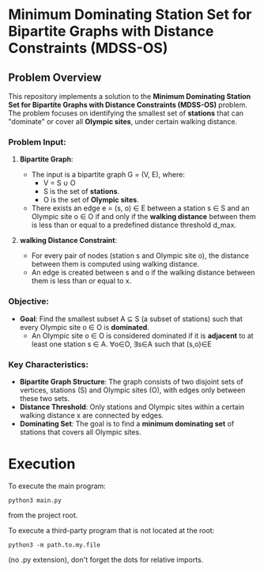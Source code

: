 # Minimum Dominating Station Set for Bipartite Graphs with Distance Constraints (MDSS-OS)

## Problem Overview

This repository implements a solution to the **Minimum Dominating Station Set for Bipartite Graphs with Distance Constraints (MDSS-OS)** problem. The problem focuses on identifying the smallest set of **stations** that can "dominate" or cover all **Olympic sites**, under certain walking distance.

### Problem Input:

1. **Bipartite Graph**: 
   - The input is a bipartite graph G = (V, E), where:
     - V = S ∪ O
     - S is the set of **stations**.
     - O is the set of **Olympic sites**.
   - There exists an edge e = (s, o) ∈ E between a station s ∈ S and an Olympic site o ∈ O if and only if the **walking distance** between them is less than or equal to a predefined distance threshold d_max.

2. **walking Distance Constraint**:
   - For every pair of nodes (station s and Olympic site o), the distance between them is computed using walking distance.
   - An edge is created between s and o if the walking distance between them is less than or equal to x.

### Objective:

- **Goal**: Find the smallest subset A ⊆ S (a subset of stations) such that every Olympic site o ∈ O is **dominated**.
  - An Olympic site o ∈ O is considered dominated if it is **adjacent** to at least one station s ∈ A.
                    ∀o∈O, ∃s∈A such that (s,o)∈E

### Key Characteristics:

- **Bipartite Graph Structure**: The graph consists of two disjoint sets of vertices, stations (S) and Olympic sites (O), with edges only between these two sets.
- **Distance Threshold**: Only stations and Olympic sites within a certain walking distance x are connected by edges.
- **Dominating Set**: The goal is to find a **minimum dominating set** of stations that covers all Olympic sites.


# Execution 
To execute the main program:

```
python3 main.py
```

from the project root.

To execute a third-party program that is not located at the root:

```
python3 -m path.to.my.file
```

(no .py extension), don't forget the dots for relative imports.